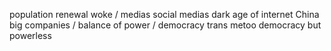 

population renewal
woke / medias
social medias
dark age of internet
China
big companies / balance of power / democracy
trans
metoo
democracy but powerless
